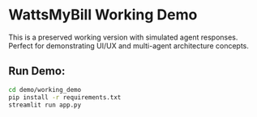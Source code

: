 # WattsMyBill Working Demo

This is a preserved working version with simulated agent responses.
Perfect for demonstrating UI/UX and multi-agent architecture concepts.

## Run Demo:
```bash
cd demo/working_demo
pip install -r requirements.txt
streamlit run app.py
